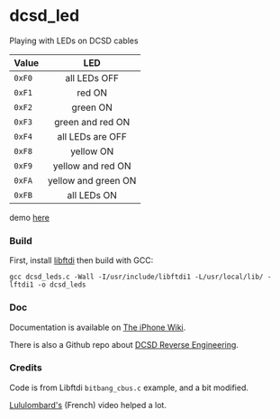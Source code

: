 # dcsd_led
Playing with LEDs on DCSD cables

| Value  | LED        |
|-------|:----------:|
| `0xF0` | all LEDs OFF |
| `0xF1` | red ON |
| `0xF2`| green ON|
| `0xF3`| green and red ON |
| `0xF4` | all LEDs are OFF|
| `0xF8` | yellow ON |
| `0xF9` | yellow and red ON |
| `0xFA` | yellow and green ON |
| `0xFB` | all LEDs ON |

demo [here](https://www.youtube.com/watch?v=Mb5CwDhj2hg)
### Build

First, install [libftdi](https://www.intra2net.com/en/developer/libftdi/index.php) then build with GCC:

`gcc dcsd_leds.c -Wall -I/usr/include/libftdi1 -L/usr/local/lib/ -lftdi1 -o dcsd_leds`

### Doc

Documentation is available on [The iPhone Wiki](https://www.theiphonewiki.com/wiki/DCSD_Cable).

There is also a Github repo about [DCSD Reverse Engineering](https://github.com/lululombard/DCSD-reverse-engineering).

### Credits

Code is from Libftdi `bitbang_cbus.c` example, and a bit modified.

[Lululombard's](https://www.youtube.com/watch?v=QEdPzHy-dbc&t) (French) video helped a lot.
